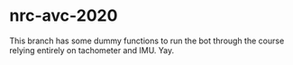 # nrc-avc-2020
This branch has some dummy functions to run the bot through the course relying entirely on tachometer and IMU. Yay.  

